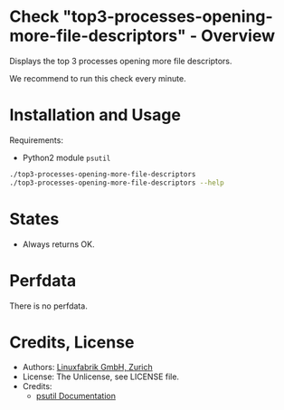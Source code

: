 # Check "top3-processes-opening-more-file-descriptors" - Overview

Displays the top 3 processes opening more file descriptors.

We recommend to run this check every minute.


# Installation and Usage

Requirements:
* Python2 module `psutil`

```bash
./top3-processes-opening-more-file-descriptors
./top3-processes-opening-more-file-descriptors --help
```


# States

* Always returns OK.


# Perfdata

There is no perfdata.


# Credits, License

* Authors: [Linuxfabrik GmbH, Zurich](https://www.linuxfabrik.ch)
* License: The Unlicense, see LICENSE file.
* Credits:
  - [psutil Documentation](https://psutil.readthedocs.io/en/latest/)